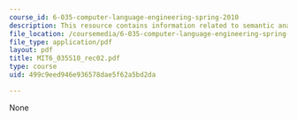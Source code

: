 ```yaml
---
course_id: 6-035-computer-language-engineering-spring-2010
description: This resource contains information related to semantic analysis.
file_location: /coursemedia/6-035-computer-language-engineering-spring-2010/499c9eed946e936578dae5f62a5bd2da_MIT6_035S10_rec02.pdf
file_type: application/pdf
layout: pdf
title: MIT6_035S10_rec02.pdf
type: course
uid: 499c9eed946e936578dae5f62a5bd2da

---
```

None